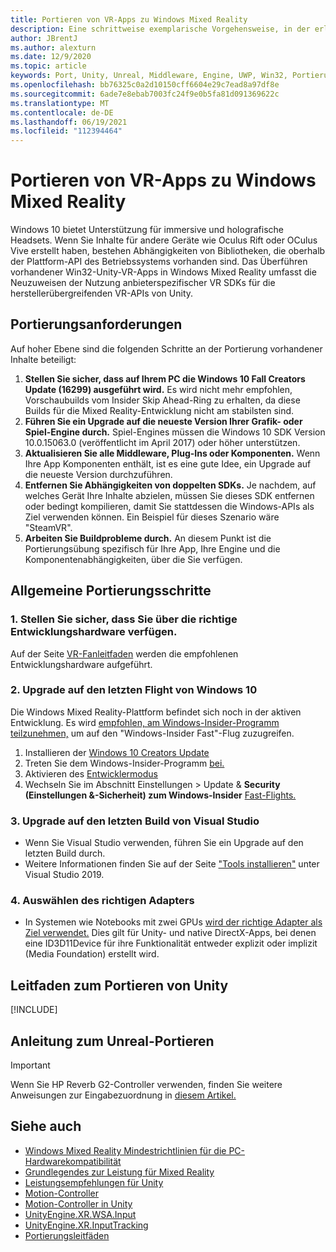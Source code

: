 ```yaml
---
title: Portieren von VR-Apps zu Windows Mixed Reality
description: Eine schrittweise exemplarische Vorgehensweise, in der erläutert wird, wie eine vorhandene immersive Anwendung in Windows Mixed Reality portiert wird.
author: JBrentJ
ms.author: alexturn
ms.date: 12/9/2020
ms.topic: article
keywords: Port, Unity, Unreal, Middleware, Engine, UWP, Win32, Portierung, HoloLens 1. Generation, Mixed Reality-Headset, Windows Mixed Reality-Headset, Migration, Windows 10, Eingabezuordnung,
ms.openlocfilehash: bb76325c0a2d10150cff6604e29c7ead8a97df8e
ms.sourcegitcommit: 6ade7e8ebab7003fc24f9e0b5fa81d091369622c
ms.translationtype: MT
ms.contentlocale: de-DE
ms.lasthandoff: 06/19/2021
ms.locfileid: "112394464"
---
```

# <a name="porting-vr-apps-to-windows-mixed-reality"></a>Portieren von VR-Apps zu Windows Mixed Reality

Windows 10 bietet Unterstützung für immersive und holografische Headsets. Wenn Sie Inhalte für andere Geräte wie Oculus Rift oder OCulus Vive erstellt haben, bestehen Abhängigkeiten von Bibliotheken, die oberhalb der Plattform-API des Betriebssystems vorhanden sind. Das Überführen vorhandener Win32-Unity-VR-Apps in Windows Mixed Reality umfasst die Neuzuweisen der Nutzung anbieterspezifischer VR SDKs für die herstellerübergreifenden VR-APIs von Unity.

## <a name="porting-requirements"></a>Portierungsanforderungen

Auf hoher Ebene sind die folgenden Schritte an der Portierung vorhandener Inhalte beteiligt:
1. **Stellen Sie sicher, dass auf Ihrem PC die Windows 10 Fall Creators Update (16299) ausgeführt wird.** Es wird nicht mehr empfohlen, Vorschaubuilds vom Insider Skip Ahead-Ring zu erhalten, da diese Builds für die Mixed Reality-Entwicklung nicht am stabilsten sind.
2. **Führen Sie ein Upgrade auf die neueste Version Ihrer Grafik- oder Spiel-Engine durch.** Spiel-Engines müssen die Windows 10 SDK Version 10.0.15063.0 (veröffentlicht im April 2017) oder höher unterstützen.
3. **Aktualisieren Sie alle Middleware, Plug-Ins oder Komponenten.** Wenn Ihre App Komponenten enthält, ist es eine gute Idee, ein Upgrade auf die neueste Version durchzuführen.
4. **Entfernen Sie Abhängigkeiten von doppelten SDKs.** Je nachdem, auf welches Gerät Ihre Inhalte abzielen, müssen Sie dieses SDK entfernen oder bedingt kompilieren, damit Sie stattdessen die Windows-APIs als Ziel verwenden können. Ein Beispiel für dieses Szenario wäre "SteamVR".
5. **Arbeiten Sie Buildprobleme durch.** An diesem Punkt ist die Portierungsübung spezifisch für Ihre App, Ihre Engine und die Komponentenabhängigkeiten, über die Sie verfügen.

## <a name="common-porting-steps"></a>Allgemeine Portierungsschritte

### <a name="1-make-sure-you-have-the-right-development-hardware"></a>1. Stellen Sie sicher, dass Sie über die richtige Entwicklungshardware verfügen.

Auf der Seite [VR-Fanleitfaden](/windows/mixed-reality/enthusiast-guide/windows-mixed-reality-minimum-pc-hardware-compatibility-guidelines) werden die empfohlenen Entwicklungshardware aufgeführt.

### <a name="2-upgrade-to-the-latest-flight-of-windows-10"></a>2. Upgrade auf den letzten Flight von Windows 10

Die Windows Mixed Reality-Plattform befindet sich noch in der aktiven Entwicklung. Es wird [empfohlen, am Windows-Insider-Programm teilzunehmen,](https://insider.windows.com/) um auf den "Windows-Insider Fast"-Flug zuzugreifen.
1. Installieren der [Windows 10 Creators Update](https://www.microsoft.com/software-download/windows10)
2. Treten Sie dem Windows-Insider-Programm [bei.](https://insider.windows.com/)
3. Aktivieren des [Entwicklermodus](/windows/uwp/get-started/enable-your-device-for-development)
4. Wechseln Sie im Abschnitt Einstellungen > Update & **Security (Einstellungen &-Sicherheit) zum Windows-Insider** [Fast-Flights.](/archive/blogs/uktechnet/joining-insider-preview)

### <a name="3-upgrade-to-the-most-recent-build-of-visual-studio"></a>3. Upgrade auf den letzten Build von Visual Studio
* Wenn Sie Visual Studio verwenden, führen Sie ein Upgrade auf den letzten Build durch.
* Weitere Informationen finden Sie auf der Seite ["Tools installieren"](../install-the-tools.md#installation-checklist) unter Visual Studio 2019.

### <a name="4-choose-the-correct-adapter"></a>4. Auswählen des richtigen Adapters
* In Systemen wie Notebooks mit zwei GPUs [wird der richtige Adapter als Ziel verwendet.](../native/rendering-in-directx.md#hybrid-graphics-pcs-and-mixed-reality-applications) Dies gilt für Unity- und native DirectX-Apps, bei denen eine ID3D11Device für ihre Funktionalität entweder explizit oder implizit (Media Foundation) erstellt wird.

## <a name="unity-porting-guidance"></a>Leitfaden zum Portieren von Unity

[!INCLUDE[](includes/unity-porting-guidance.md)]

## <a name="unreal-porting-guidance"></a>Anleitung zum Unreal-Portieren

> [!IMPORTANT]
> Wenn Sie HP Reverb G2-Controller verwenden, finden Sie weitere Anweisungen zur Eingabezuordnung in [diesem Artikel.](../unreal/unreal-reverb-g2-controllers.md)

## <a name="see-also"></a>Siehe auch
* [Windows Mixed Reality Mindestrichtlinien für die PC-Hardwarekompatibilität](/windows/mixed-reality/enthusiast-guide/windows-mixed-reality-minimum-pc-hardware-compatibility-guidelines)
* [Grundlegendes zur Leistung für Mixed Reality](../platform-capabilities-and-apis/understanding-performance-for-mixed-reality.md)
* [Leistungsempfehlungen für Unity](../unity/performance-recommendations-for-unity.md)
* [Motion-Controller](../../design/motion-controllers.md)
* [Motion-Controller in Unity](../unity/motion-controllers-in-unity.md)
* [UnityEngine.XR.WSA.Input](https://docs.unity3d.com/ScriptReference/XR.WSA.Input.InteractionManager.html)
* [UnityEngine.XR.InputTracking](https://docs.unity3d.com/ScriptReference/XR.InputTracking.html)
* [Portierungsleitfäden](porting-guides.md)